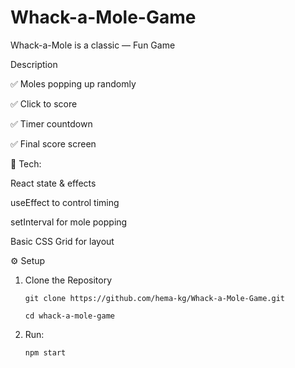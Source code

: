 # Whack-a-Mole-Game
Whack-a-Mole is a classic — Fun Game

Description

✅ Moles popping up randomly

✅ Click to score

✅ Timer countdown

✅ Final score screen

🧩 Tech:

React state & effects

useEffect to control timing

setInterval for mole popping

Basic CSS Grid for layout

⚙️ Setup

1. Clone the Repository

   ```
   git clone https://github.com/hema-kg/Whack-a-Mole-Game.git
   
   cd whack-a-mole-game
   ```

2. Run:
   
   ```
   npm start
   ```
